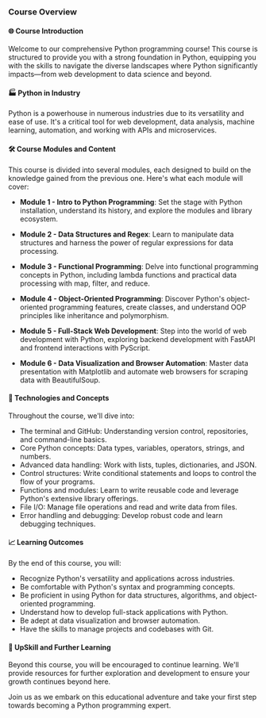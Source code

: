 ### Course Overview

#### 🌐 Course Introduction
Welcome to our comprehensive Python programming course! This course is structured to provide you with a strong foundation in Python, equipping you with the skills to navigate the diverse landscapes where Python significantly impacts—from web development to data science and beyond.

#### 🏭 Python in Industry
Python is a powerhouse in numerous industries due to its versatility and ease of use. It's a critical tool for web development, data analysis, machine learning, automation, and working with APIs and microservices.

#### 🛠 Course Modules and Content
This course is divided into several modules, each designed to build on the knowledge gained from the previous one. Here's what each module will cover:

- **Module 1 - Intro to Python Programming**: Set the stage with Python installation, understand its history, and explore the modules and library ecosystem.
  
- **Module 2 - Data Structures and Regex**: Learn to manipulate data structures and harness the power of regular expressions for data processing.

- **Module 3 - Functional Programming**: Delve into functional programming concepts in Python, including lambda functions and practical data processing with map, filter, and reduce.

- **Module 4 - Object-Oriented Programming**: Discover Python's object-oriented programming features, create classes, and understand OOP principles like inheritance and polymorphism.

- **Module 5 - Full-Stack Web Development**: Step into the world of web development with Python, exploring backend development with FastAPI and frontend interactions with PyScript.

- **Module 6 - Data Visualization and Browser Automation**: Master data presentation with Matplotlib and automate web browsers for scraping data with BeautifulSoup.

#### 🧩 Technologies and Concepts
Throughout the course, we'll dive into:

- The terminal and GitHub: Understanding version control, repositories, and command-line basics.
- Core Python concepts: Data types, variables, operators, strings, and numbers.
- Advanced data handling: Work with lists, tuples, dictionaries, and JSON.
- Control structures: Write conditional statements and loops to control the flow of your programs.
- Functions and modules: Learn to write reusable code and leverage Python's extensive library offerings.
- File I/O: Manage file operations and read and write data from files.
- Error handling and debugging: Develop robust code and learn debugging techniques.

#### 📈 Learning Outcomes
By the end of this course, you will:

- Recognize Python's versatility and applications across industries.
- Be comfortable with Python's syntax and programming concepts.
- Be proficient in using Python for data structures, algorithms, and object-oriented programming.
- Understand how to develop full-stack applications with Python.
- Be adept at data visualization and browser automation.
- Have the skills to manage projects and codebases with Git.

#### 🚀 UpSkill and Further Learning
Beyond this course, you will be encouraged to continue learning. We'll provide resources for further exploration and development to ensure your growth continues beyond here.

Join us as we embark on this educational adventure and take your first step towards becoming a Python programming expert.